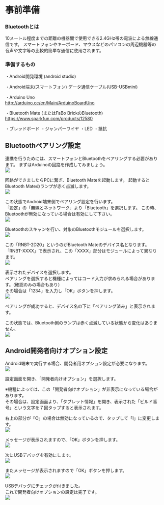 # 事前準備

### Bluetoothとは

10メートル程度までの距離の機器間で使用できる2.4GHz帯の電波による無線通信です。
スマートフォンやキーボード、マウスなどのパソコンの周辺機器等の音声や文字等の比較的簡単な通信に使用されます。

### 準備するもの

・Android開発環境 (android studio)

・Android端末(スマートフォン)
データ通信ケーブル(USB-USBmini)

・Arduino Uno
<br>
http://arduino.cc/en/Main/ArduinoBoardUno

・Bluetooth Mate (またはFaBo BrickのBluetooth)
<br>
https://www.sparkfun.com/products/12580

・ブレッドボード
・ジャンパーワイヤ
・LED
・抵抗

## Bluetoothペアリング設定


連携を行うためには、スマートフォンとBluetoothをペアリングする必要があります。
まずはArduinoの回路を作成してみましょう。
<br>
![](bt1-01.jpg)


回路ができましたらPCに繋ぎ、Bluetooth Mateを起動します。
起動するとBluetooth Mateのランプが赤く点滅します。
<br>
![](bt1-02.jpg)


この状態でAndroid端末側でペアリング設定を行います。
<br>
「設定」の「無線とネットワーク」より「Bluetooth」を選択します。
この時、Bluetoothが無効になっている場合は有効にして下さい。
<br>
![](bt1-03.jpg)
 
 
Bluetoothのスキャンを行い、対象のBluetoothモジュールを選択します。
<br>
![](bt1-04.jpg)

この「RNBT-2D20」というのがBluetooth Mateのデバイス名となります。
<br>
「RNBT-XXXX」で表示され、この「XXXX」部分はモジュールによって異なります。
<br>
![](bt1-05.jpg)


表示されたデバイスを選択します。
<br>
ペアリングを選択すると機種によってはコード入力が求められる場合があります。(確認のみの場合もあり）
<br>
その場合は「1234」を入力し「OK」ボタンを押します。
<br>
![](bt1-06.jpg)


ペアリングが成功すると、デバイス名の下に「ペアリング済み」と表示されます。

この状態では、Bluetooth側のランプは赤く点滅している状態から変化はありません。
<br>
![](bt1-07.jpg)


## Android開発者向けオプション設定


Android端末で実行する場合、開発者用オプション設定が必要になります。
<br>
![](bt1-07.jpg)

設定画面を開き、「開発者向けオプション」を選択します。

※機種によっては、この「開発者向けオプション」が非表示になっている場合があります。
<br>
その場合は、設定画面より、「タブレット情報」を開き、表示された「ビルド番号」という文字を７回タップすると表示されます。



右上の部分が「O」の場合は無効になっているので、タップして「I」に変更します。
<br>
![](bt1-08.jpg)


メッセージが表示されますので、「OK」ボタンを押します。
<br>
![](bt1-09.jpg)


次にUSBデバッグを有効にします。
<br>
![](bt1-10.jpg)


またメッセージが表示されますので「OK」ボタンを押します。
<br>
![](bt1-11.jpg)


USBデバッグにチェックが付きました。
<br>
これで開発者向けオプションの設定は完了です。
<br>
![](bt1-12.jpg)